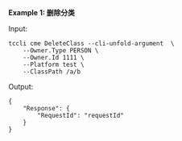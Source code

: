 **Example 1: 删除分类**



Input: 

```
tccli cme DeleteClass --cli-unfold-argument  \
    --Owner.Type PERSON \
    --Owner.Id 1111 \
    --Platform test \
    --ClassPath /a/b
```

Output: 
```
{
    "Response": {
        "RequestId": "requestId"
    }
}
```

